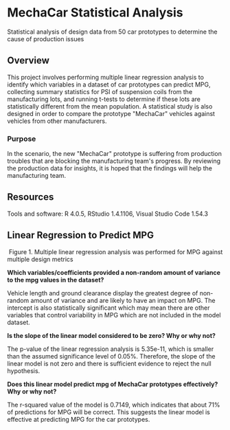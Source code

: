 # MechaCar Statistical Analysis

Statistical analysis of design data from 50 car prototypes to determine the cause of production issues

## Overview

This project involves performing multiple linear regression analysis to identify which variables in a dataset of car prototypes can predict MPG, collecting summary statistics for PSI of suspension coils from the manufacturing lots, and running t-tests to determine if these lots are statistically different from the mean population. A statistical study is also designed in order to compare the prototype "MechaCar" vehicles against vehicles from other manufacturers. 

### Purpose

In the scenario, the new "MechaCar" prototype is suffering from production troubles that are blocking the manufacturing team's progress. By reviewing the production data for insights, it is hoped that the findings will help the manufacturing team.

## Resources

Tools and software: R 4.0.5, RStudio 1.4.1106, Visual Studio Code 1.54.3

## Linear Regression to Predict MPG

![]()
Figure 1. Multiple linear regression analysis was performed for MPG against multiple design metrics

**Which variables/coefficients provided a non-random amount of variance to the mpg values in the dataset?**

Vehicle length and ground clearance display the greatest degree of non-random amount of variance and are likely to have an impact on MPG. The intercept is also statistically significant which may mean there are other variables that control variability in MPG which are not included in the model dataset.

**Is the slope of the linear model considered to be zero? Why or why not?**

The p-value of the linear regression analysis is 5.35e-11, which is smaller than the assumed significance level of 0.05%. Therefore, the slope of the linear model is not zero and there is sufficient evidence to reject the null hypothesis. 

**Does this linear model predict mpg of MechaCar prototypes effectively? Why or why not?**

The r-squared value of the model is 0.7149, which indicates that about 71% of predictions for MPG will be correct. This suggests the linear model is effective at predicting MPG for the car prototypes. 

## 

